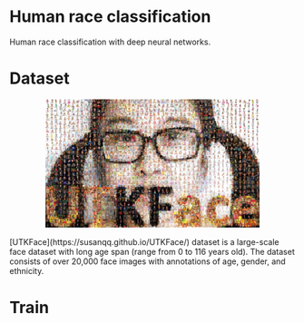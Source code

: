 # Human race classification
Human race classification with deep neural networks.

# Dataset
<p align="center"><img width="75%" src="docs/utk.jpg" /></p>
[UTKFace](https://susanqq.github.io/UTKFace/) dataset is a large-scale face dataset with long age span (range from 0 to 116 years old). The dataset consists of over 20,000 face images with annotations of age, gender, and ethnicity.

# Train

